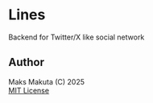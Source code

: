 # Lines

 Backend for Twitter/X like social network

## Author
 Maks Makuta (C) 2025  
 [MIT License](license.md)
